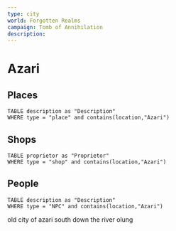 ```yaml
---
type: city
world: Forgotten Realms
campaign: Tomb of Annihilation
description:
---
```


# Azari

## Places
```dataview
TABLE description as "Description"
WHERE type = "place" and contains(location,"Azari")
```

## Shops
```dataview
TABLE proprietor as "Proprietor"
WHERE type = "shop" and contains(location,"Azari")
```

## People
```dataview
TABLE description as "Description"
WHERE type = "NPC" and contains(location,"Azari")
```
 
 old city of azari south down the river olung